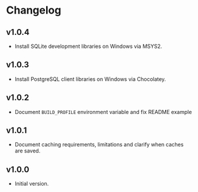 
# Changelog

## v1.0.4

- Install SQLite development libraries on Windows via MSYS2.

## v1.0.3

- Install PostgreSQL client libraries on Windows via Chocolatey.

## v1.0.2

- Document `BUILD_PROFILE` environment variable and fix README example

## v1.0.1

- Document caching requirements, limitations and clarify when caches are saved.

## v1.0.0
- Initial version.
